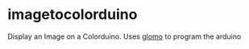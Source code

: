 # imagetocolorduino
Display an Image on a Colorduino.  Uses [glomo](https://github.com/nosteve/glomo) to program the arduino
